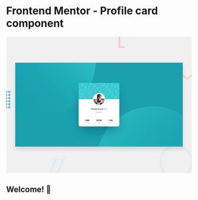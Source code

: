 # Frontend Mentor - Profile card component

![Design preview for the Profile card component coding challenge](./design/desktop-preview.jpg)

## Welcome! 👋